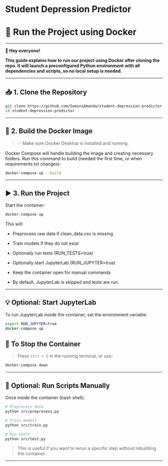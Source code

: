 # Student Depression Predictor

# 🧪 Run the Project using Docker
---

__👋 Hey everyone!__

**This guide explains how to run our project using Docker after cloning the repo. It will launch a preconfigured Python environment with all dependencies and scripts, so no local setup is needed.**

---

## 📥 1. Clone the Repository

```bash
git clone https://github.com/SeminiAmanda/student-depression-predictor
cd student-depression-predictor
```
---

## 🐳 2. Build the Docker Image

> ✅ Make sure Docker Desktop is installed and running.

Docker Compose will handle building the image and creating necessary folders.
Run this command to build (needed the first time, or when requirements.txt changes):


```bash
docker-compose up --build
```

---

## ▶️ 3. Run the Project

Start the container:


```bash
docker-compose up
```

This will:

- Preprocess raw data if clean_data.csv is missing

- Train models if they do not exist

- Optionally run tests (RUN_TESTS=true)

- Optionally start JupyterLab (RUN_JUPYTER=true)

- Keep the container open for manual commands

- By default, JupyterLab is skipped and tests are run.

---

## 💡 Optional: Start JupyterLab

To run JupyterLab inside the container, set the environment variable:

```bash
export RUN_JUPYTER=true
docker-compose up

```
## 🛑 To Stop the Container
>Press `Ctrl + C` in the running terminal, or use:

```bash
docker-compose down
```
---

## 🔧 Optional: Run Scripts Manually

Once inside the container (bash shell):

```bash
# Preprocess data
python src/preprocess.py

# Train models
python src/train.py

# Run tests
python src/test.py

```
> This is useful if you want to rerun a specific step without rebuilding the container.
---
